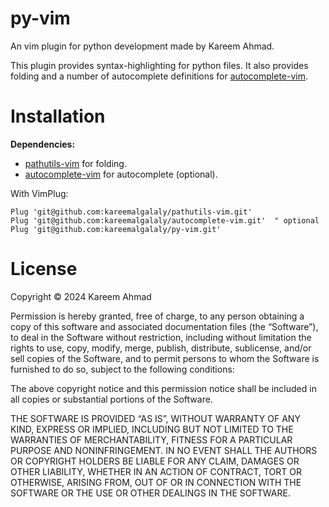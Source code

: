 # py-vim

An vim plugin for python development made by Kareem Ahmad.

This plugin provides syntax-highlighting for python files. It also provides folding and a number of autocomplete definitions for [autocomplete-vim](https://github.com/kareemalgalaly/autocomplete-vim).

# Installation

**Dependencies:**
- [pathutils-vim](https://github.com/kareem-ahmad/pathutils-vim) for folding.
- [autocomplete-vim](https://github.com/kareem-ahmad/autocomplete-vim) for autocomplete (optional).

With VimPlug:

```
Plug 'git@github.com:kareemalgalaly/pathutils-vim.git'
Plug 'git@github.com:kareemalgalaly/autocomplete-vim.git'  " optional
Plug 'git@github.com:kareemalgalaly/py-vim.git'
```

# License
Copyright © 2024 Kareem Ahmad

Permission is hereby granted, free of charge, to any person obtaining a copy of this software and associated documentation files (the “Software”), to deal in the Software without restriction, including without limitation the rights to use, copy, modify, merge, publish, distribute, sublicense, and/or sell copies of the Software, and to permit persons to whom the Software is furnished to do so, subject to the following conditions:

The above copyright notice and this permission notice shall be included in all copies or substantial portions of the Software.

THE SOFTWARE IS PROVIDED “AS IS”, WITHOUT WARRANTY OF ANY KIND, EXPRESS OR IMPLIED, INCLUDING BUT NOT LIMITED TO THE WARRANTIES OF MERCHANTABILITY, FITNESS FOR A PARTICULAR PURPOSE AND NONINFRINGEMENT. IN NO EVENT SHALL THE AUTHORS OR COPYRIGHT HOLDERS BE LIABLE FOR ANY CLAIM, DAMAGES OR OTHER LIABILITY, WHETHER IN AN ACTION OF CONTRACT, TORT OR OTHERWISE, ARISING FROM, OUT OF OR IN CONNECTION WITH THE SOFTWARE OR THE USE OR OTHER DEALINGS IN THE SOFTWARE.

